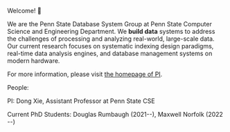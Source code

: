 Welcome! 👋

We are the Penn State Database System Group at Penn State Computer Science and Engineering Department. We **build data** systems to address the challenges
of processing and analyzing real-world, large-scale data. Our current research focuses on systematic indexing design paradigms, real-time data analysis
engines, and database management systems on modern hardware.

For more information, please visit [the homepage of PI](https://sites.psu.edu/dongx/).

People:

PI: Dong Xie, Assistant Professor at Penn State CSE

Current PhD Students: Douglas Rumbaugh (2021--), Maxwell Norfolk (2022 --)
